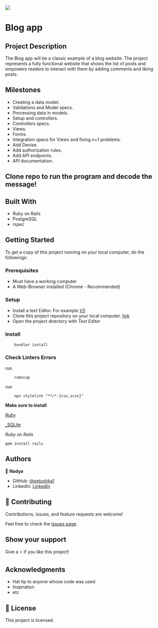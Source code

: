 ![](https://img.shields.io/badge/Microverse-blueviolet)

# Blog app

## Project Description 

The Blog app will be a classic example of a blog website. The project represents a fully functional website that shows the list of posts and empowers readers to interact with them by adding comments and liking posts.

## Milestones

- Creating a data model.
- Validations and Model specs.
- Processing data in models.
- Setup and controllers.
- Controllers specs.
- Views.
- Forms.
- Integration specs for Views and fixing n+1 problems.
- Add Devise.
- Add authorization rules.
- Add API endpoints.
- API documentation.

## Clone repo to run the program and decode the message!

## Built With
- Ruby on Rails
- PostgreSQL
- rspec

## Getting Started

To get a copy of this project running on your local computer, do the followings:

### Prerequisites
- Must have a working computer
- A Web-Browser installed (Chrome - Recommended)

### Setup
- Install a text Editor. For example [_VS_](https://visualstudio.microsoft.com/)
- Clone this project repository on your local computer. [link](https://github.com/petushka1/ruby-capstone)
- Open the project directory with _Text Editor_

### Install

```
    bundler install
```

### Check Linters Errors

run
```
    rubocop
```
run
```
    npx stylelint "**/*.{css,scss}"
```


**Make sure to install**

 [_Ruby_](https://rubyinstaller.org/)

 [_SQLite](https://www.sqlite.org/download.html)

 _Ruby on Rails_ 
 ```
 gem install rails
 ```


## Authors

👤 **Nadya**

- GitHub: [@petushka1](https://github.com/petushka1)
- LinkedIn: [LinkedIn](http://www.linkedin.com/in/nadyalevina)


## 🤝 Contributing

Contributions, issues, and feature requests are welcome!

Feel free to check the [issues page](https://github.com/gasangw/OOP-school-library/issues).

## Show your support

Give a ⭐️ if you like this project!

## Acknowledgments

- Hat tip to anyone whose code was used
- Inspiration
- etc

## 📝 License

This project is licensed.
